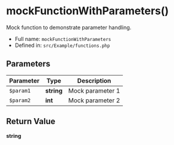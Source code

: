 # mockFunctionWithParameters()

Mock function to demonstrate parameter handling.

* Full name: `mockFunctionWithParameters`
* Defined in: `src/Example/functions.php`

## Parameters

| Parameter | Type       | Description      |
|-----------|------------|------------------|
| `$param1` | **string** | Mock parameter 1 |
| `$param2` | **int**    | Mock parameter 2 |

## Return Value

**string**
